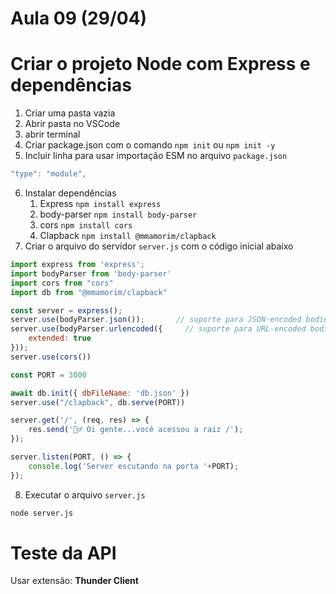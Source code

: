 # Aula 09 (29/04) 

# Criar o projeto Node com Express e dependências

1. Criar uma pasta vazia
2. Abrir pasta no VSCode
3. abrir terminal
4. Criar package.json com o comando ```npm init``` ou ```npm init -y```
5. Incluir linha para usar importação ESM no arquivo ```package.json``` 
~~~js
"type": "module",
~~~
6. Instalar dependências
   1. Express ```npm install express```
   2. body-parser ```npm install body-parser```
   3. cors ```npm install cors```
   4. Clapback ```npm install @mmamorim/clapback```
7. Criar o arquivo do servidor ```server.js``` com o código inicial abaixo

~~~js
import express from 'express';
import bodyParser from 'body-parser'
import cors from "cors"
import db from "@mmamorim/clapback"

const server = express();
server.use(bodyParser.json());       // suporte para JSON-encoded bodies
server.use(bodyParser.urlencoded({     // suporte para URL-encoded bodies
    extended: true
}));
server.use(cors())

const PORT = 3000

await db.init({ dbFileName: 'db.json' })
server.use("/clapback", db.serve(PORT))

server.get('/', (req, res) => {
    res.send('🙋‍♂️ Oi gente...você acessou a raiz /');
});

server.listen(PORT, () => {
    console.log('Server escutando na porta '+PORT);
});
~~~

8. Executar o arquivo ```server.js``` 
~~~bash
node server.js
~~~

# Teste da API

Usar extensão: **Thunder Client**